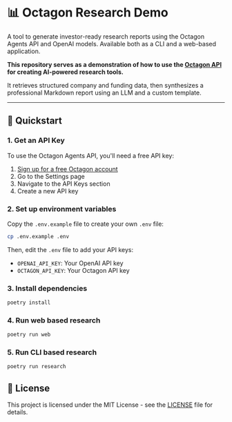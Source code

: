 # 📊 Octagon Research Demo

A tool to generate investor-ready research reports using the Octagon Agents API and OpenAI models. Available both as a CLI and a web-based application.

**This repository serves as a demonstration of how to use the [Octagon API](https://docs.octagonagents.com) for creating AI-powered research tools.**

It retrieves structured company and funding data, then synthesizes a professional Markdown report using an LLM and a custom template.

---

## 🚀 Quickstart


### 1. Get an API Key

To use the Octagon Agents API, you'll need a free API key:

1. [Sign up for a free Octagon account](https://app.octagonai.co/signup)
2. Go to the Settings page
3. Navigate to the API Keys section
4. Create a new API key

### 2. Set up environment variables
Copy the `.env.example` file to create your own `.env` file:
```bash
cp .env.example .env
```

Then, edit the `.env` file to add your API keys:
- `OPENAI_API_KEY`: Your OpenAI API key
- `OCTAGON_API_KEY`: Your Octagon API key

### 3. Install dependencies
```bash
poetry install
```

### 4. Run web based research
```bash
poetry run web
```


### 5. Run CLI based research
```bash
poetry run research
```

## 📄 License

This project is licensed under the MIT License - see the [LICENSE](LICENSE) file for details.
